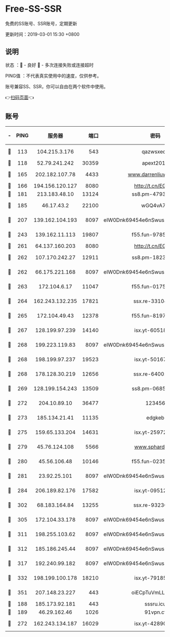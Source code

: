 # Free-SS-SSR

免费的SS账号、SSR账号，定期更新

更新时间：2019-03-01 15:30 +0800

## 说明

状态     ：🙂 - 良好 🙁 - 多次连接失败或连接超时

PING值   ：不代表真实使用中的速度，仅供参考。

账号兼容SS、SSR，你可以自由在两个软件中使用。

👉[扫码页面](https://liesauer.github.io/free-ss-ssr.github.io/)👈

## 账号

|-|PING|服务器|端口|密码|加密方式|区域|
|:----:|:----:|:-----:|-----:|:----:|:----:|:----:|
|🙂|113|104.215.3.176|543|qazwsxedc|aes-256-gcm|JP|
|🙂|118|52.79.241.242|30359|apext2019|chacha20|KR|
|🙂|165|202.182.107.78|4433|www.darrenliuwei.com|aes-256-cfb|JP|
|🙂|166|194.156.120.127|8080|http://t.cn/EGJIyrl|rc4-md5|RU|
|🙂|181|213.183.48.10|13124|ss8.pm-47930159|rc4-md5|RU|
|🙂|185|46.17.43.2|22100|wGQ4vA7D|aes-256-gcm|RU|
|🙂|207|139.162.104.193|8097|eIW0Dnk69454e6nSwuspv9DmS201tQ0D|aes-256-cfb|JP|
|🙂|243|139.162.11.113|19807|f55.fun-97859727|aes-256-cfb|SG|
|🙂|261|64.137.160.203|8080|http://t.cn/EGJIyrl|rc4-md5|CA|
|🙂|262|107.170.242.27|12911|ss8.pm-18239043|aes-256-cfb|US|
|🙂|262|66.175.221.168|8097|eIW0Dnk69454e6nSwuspv9DmS201tQ0D|aes-256-cfb|US|
|🙂|263|172.104.6.17|11047|f55.fun-01756679|aes-256-cfb|US|
|🙂|264|162.243.132.235|17821|ssx.re-33104069|aes-256-cfb|US|
|🙂|265|172.104.49.43|12378|f55.fun-81974133|aes-256-cfb|SG|
|🙂|267|128.199.97.239|14140|isx.yt-60518529|aes-256-cfb|SG|
|🙂|268|199.223.119.83|8097|eIW0Dnk69454e6nSwuspv9DmS201tQ0D|aes-256-cfb|US|
|🙂|268|198.199.97.237|19523|isx.yt-50167481|aes-256-cfb|US|
|🙂|268|178.128.30.219|12656|ssx.re-64001982|aes-256-cfb|SG|
|🙂|269|128.199.154.243|13509|ss8.pm-06850813|aes-256-cfb|SG|
|🙂|272|204.10.89.10|36477|123456|aes-256-cfb|US|
|🙂|273|185.134.21.41|11135|edgkeb|aes-256-cfb|GB|
|🙂|275|159.65.133.204|14631|isx.yt-25972344|aes-256-cfb|SG|
|🙂|279|45.76.124.108|5566|www.sphard.com|aes-256-cfb|AU|
|🙂|280|45.56.106.48|10146|f55.fun-02359224|aes-256-cfb|US|
|🙂|281|23.92.25.101|8097|eIW0Dnk69454e6nSwuspv9DmS201tQ0D|aes-256-cfb|US|
|🙂|284|206.189.82.176|17582|isx.yt-09512157|aes-256-cfb|SG|
|🙂|302|68.183.164.84|13255|ssx.re-93230517|aes-256-cfb|US|
|🙂|305|172.104.33.178|8097|eIW0Dnk69454e6nSwuspv9DmS201tQ0D|aes-256-cfb|SG|
|🙂|311|198.255.103.62|8097|eIW0Dnk69454e6nSwuspv9DmS201tQ0D|aes-256-cfb|US|
|🙂|312|185.186.245.44|8097|eIW0Dnk69454e6nSwuspv9DmS201tQ0D|aes-256-cfb|NL|
|🙂|317|192.240.99.182|8097|eIW0Dnk69454e6nSwuspv9DmS201tQ0D|aes-256-cfb|US|
|🙂|332|198.199.100.178|18210|isx.yt-79185401|aes-256-cfb|US|
|🙂|351|207.148.23.227|443|oiECpTuVmLLxk4Ts|aes-256-cfb|US|
|🙂|188|185.173.92.181|443|sssru.icu|rc4-md5|RU|
|🙂|189|46.29.162.46|1026|91vpn.cf|rc4-md5|RU|
|🙂|272|162.243.134.187|16029|isx.yt-42890959|aes-256-cfb|US|
